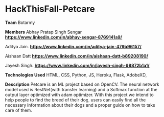 # HackThisFall-Petcare

**Team**
Botarmy

**Members**
Abhay Pratap Singh Sengar   **https://www.linkedin.com/in/abhay-sengar-8769141a9/**

Aditya Jain.     **https://www.linkedin.com/in/aditya-jain-479b96157/**

Aishaan Datt    **https://www.linkedin.com/in/aishaan-datt-b89208190/**

Jayesh Singh.   **https://www.linkedin.com/in/jayesh-singh-98872b1a1/**

**Technologies Used**
HTML, CSS, Python, JS, Heroku, Flask, AdobeXD,

**Description**
Petcare is an ML project based on OpenCV. The neural network model used is RestNet(with transfer learning) and a Softmax function at the output layer optimized with adam optimizer. 
With this project we intend to help people to find the breed of their dog, users can easily find all the necessary information about their dogs and a proper guide on how to take care of them.




